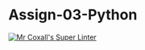 # Assign-03-Python
[![Mr Coxall's Super Linter](https://github.com/ICS3U-Programming-MinabB/Assign-03-Python/workflows/Mr%20Coxall's%20Super%20Linter/badge.svg)](https://github.com/ICS3U-Programming-MinabB/Assign-03-Python/actions/)

